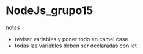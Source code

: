 # NodeJs_grupo15

notas
- revisar variables y poner todo en camel case
- todas las variables deben ser declaradas con let